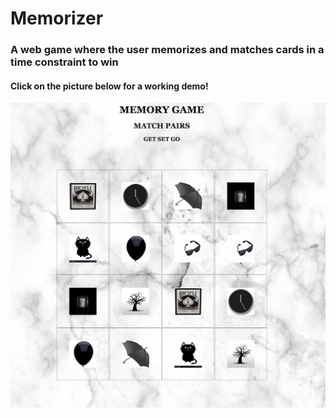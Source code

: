 # Memorizer

### A web game where the user memorizes and matches cards in a time constraint to win

#### Click on the picture below for a working demo!
[![Demo](memorizer.png)](https://youtu.be/OK3FAxId5aw)
